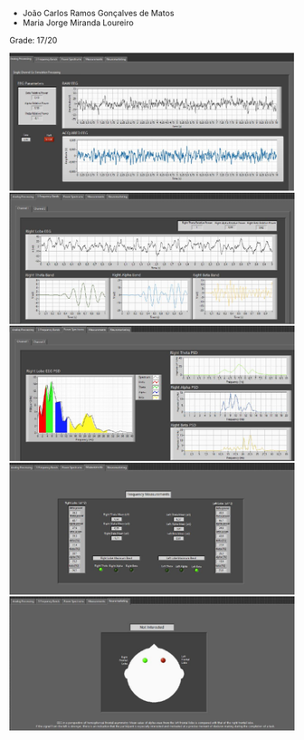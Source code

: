 * João Carlos Ramos Gonçalves de Matos
* Maria Jorge Miranda Loureiro

Grade: 17/20

<img src="Images/insb1.JPG">
<img src="Images/insb2.JPG">
<img src="Images/insb3.JPG">
<img src="Images/insb4.JPG">
<img src="Images/insb5.JPG">
